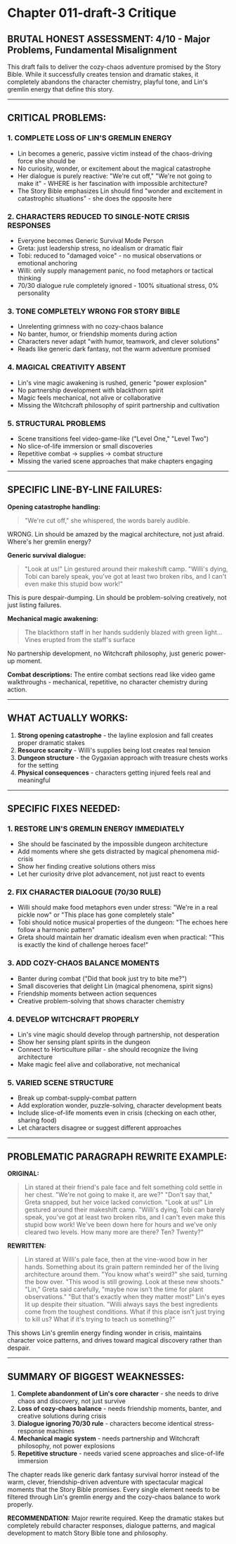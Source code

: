 # Chapter 011-draft-3 Critique

## BRUTAL HONEST ASSESSMENT: **4/10** - Major Problems, Fundamental Misalignment

This draft fails to deliver the cozy-chaos adventure promised by the Story Bible. While it successfully creates tension and dramatic stakes, it completely abandons the character chemistry, playful tone, and Lin's gremlin energy that define this story.

---

## CRITICAL PROBLEMS:

### 1. **COMPLETE LOSS OF LIN'S GREMLIN ENERGY**

- Lin becomes a generic, passive victim instead of the chaos-driving force she should be
- No curiosity, wonder, or excitement about the magical catastrophe
- Her dialogue is purely reactive: "We're cut off," "We're not going to make it" - WHERE is her fascination with impossible architecture?
- The Story Bible emphasizes Lin should find "wonder and excitement in catastrophic situations" - she does the opposite here

### 2. **CHARACTERS REDUCED TO SINGLE-NOTE CRISIS RESPONSES**

- Everyone becomes Generic Survival Mode Person
- Greta: just leadership stress, no idealism or dramatic flair
- Tobi: reduced to "damaged voice" - no musical observations or emotional anchoring
- Willi: only supply management panic, no food metaphors or tactical thinking
- 70/30 dialogue rule completely ignored - 100% situational stress, 0% personality

### 3. **TONE COMPLETELY WRONG FOR STORY BIBLE**

- Unrelenting grimness with no cozy-chaos balance
- No banter, humor, or friendship moments during action
- Characters never adapt "with humor, teamwork, and clever solutions"
- Reads like generic dark fantasy, not the warm adventure promised

### 4. **MAGICAL CREATIVITY ABSENT**

- Lin's vine magic awakening is rushed, generic "power explosion"
- No partnership development with blackthorn spirit
- Magic feels mechanical, not alive or collaborative
- Missing the Witchcraft philosophy of spirit partnership and cultivation

### 5. **STRUCTURAL PROBLEMS**

- Scene transitions feel video-game-like ("Level One," "Level Two")
- No slice-of-life immersion or small discoveries
- Repetitive combat → supplies → combat structure
- Missing the varied scene approaches that make chapters engaging

---

## SPECIFIC LINE-BY-LINE FAILURES:

**Opening catastrophe handling:**

> "We're cut off," she whispered, the words barely audible.

WRONG. Lin should be amazed by the magical architecture, not just afraid. Where's her gremlin energy?

**Generic survival dialogue:**

> "Look at us!" Lin gestured around their makeshift camp. "Willi's dying, Tobi can barely speak, you've got at least two broken ribs, and I can't even make this stupid bow work!"

This is pure despair-dumping. Lin should be problem-solving creatively, not just listing failures.

**Mechanical magic awakening:**

> The blackthorn staff in her hands suddenly blazed with green light... Vines erupted from the staff's surface

No partnership development, no Witchcraft philosophy, just generic power-up moment.

**Combat descriptions:**
The entire combat sections read like video game walkthroughs - mechanical, repetitive, no character chemistry during action.

---

## WHAT ACTUALLY WORKS:

1. **Strong opening catastrophe** - the layline explosion and fall creates proper dramatic stakes
2. **Resource scarcity** - Willi's supplies being lost creates real tension
3. **Dungeon structure** - the Gygaxian approach with treasure chests works for the setting
4. **Physical consequences** - characters getting injured feels real and meaningful

---

## SPECIFIC FIXES NEEDED:

### 1. **RESTORE LIN'S GREMLIN ENERGY IMMEDIATELY**

- She should be fascinated by the impossible dungeon architecture
- Add moments where she gets distracted by magical phenomena mid-crisis
- Show her finding creative solutions others miss
- Let her curiosity drive plot advancement, not just react to events

### 2. **FIX CHARACTER DIALOGUE (70/30 RULE)**

- Willi should make food metaphors even under stress: "We're in a real pickle now" or "This place has gone completely stale"
- Tobi should notice musical properties of the dungeon: "The echoes here follow a harmonic pattern"
- Greta should maintain her dramatic idealism even when practical: "This is exactly the kind of challenge heroes face!"

### 3. **ADD COZY-CHAOS BALANCE MOMENTS**

- Banter during combat ("Did that book just try to bite me?")
- Small discoveries that delight Lin (magical phenomena, spirit signs)
- Friendship moments between action sequences
- Creative problem-solving that shows character chemistry

### 4. **DEVELOP WITCHCRAFT PROPERLY**

- Lin's vine magic should develop through partnership, not desperation
- Show her sensing plant spirits in the dungeon
- Connect to Horticulture pillar - she should recognize the living architecture
- Make magic feel alive and collaborative, not mechanical

### 5. **VARIED SCENE STRUCTURE**

- Break up combat-supply-combat pattern
- Add exploration wonder, puzzle-solving, character development beats
- Include slice-of-life moments even in crisis (checking on each other, sharing food)
- Let characters disagree or suggest different approaches

---

## PROBLEMATIC PARAGRAPH REWRITE EXAMPLE:

**ORIGINAL:**

> Lin stared at their friend's pale face and felt something cold settle in her chest. "We're not going to make it, are we?"
> "Don't say that," Greta snapped, but her voice lacked conviction.
> "Look at us!" Lin gestured around their makeshift camp. "Willi's dying, Tobi can barely speak, you've got at least two broken ribs, and I can't even make this stupid bow work! We've been down here for hours and we've only cleared two levels. How many more are there? Ten? Twenty?"

**REWRITTEN:**

> Lin stared at Willi's pale face, then at the vine-wood bow in her hands. Something about its grain pattern reminded her of the living architecture around them. "You know what's weird?" she said, turning the bow over. "This wood is still growing. Look at these new shoots."
> "Lin," Greta said carefully, "maybe now isn't the time for plant observations."
> "But that's exactly when they matter most!" Lin's eyes lit up despite their situation. "Willi always says the best ingredients come from the toughest conditions. What if this place isn't just trying to kill us? What if it's trying to teach us something?"

This shows Lin's gremlin energy finding wonder in crisis, maintains character voice patterns, and drives toward magical discovery rather than despair.

---

## SUMMARY OF BIGGEST WEAKNESSES:

1. **Complete abandonment of Lin's core character** - she needs to drive chaos and discovery, not just survive
2. **Loss of cozy-chaos balance** - needs friendship moments, banter, and creative solutions during crisis
3. **Dialogue ignoring 70/30 rule** - characters become identical stress-response machines
4. **Mechanical magic system** - needs partnership and Witchcraft philosophy, not power explosions
5. **Repetitive structure** - needs varied scene approaches and slice-of-life immersion

The chapter reads like generic dark fantasy survival horror instead of the warm, clever, friendship-driven adventure with spectacular magical moments that the Story Bible promises. Every single element needs to be filtered through Lin's gremlin energy and the cozy-chaos balance to work properly.

**RECOMMENDATION:** Major rewrite required. Keep the dramatic stakes but completely rebuild character responses, dialogue patterns, and magical development to match Story Bible tone and philosophy.
